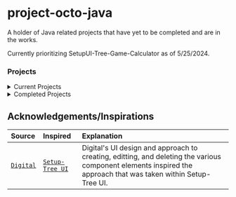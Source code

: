 # project-octo-java
A holder of Java related projects that have yet to be completed and are in the works.


Currently prioritizing SetupUI-Tree-Game-Calculator as of 5/25/2024.

### Projects

<details>

<summary>Current Projects</summary>

| Title | Description |
| :--- | :---- |
| [`Setup-Tree UI`](https://github.com/nwinn-student/project-octo-java/tree/main/SetupUI-Tree-Game-Calculator) | A UI that is planned to create multiple files that will later be read by a Tree-Game-Calculator project.  The project is meant to make Tree-Game-Calculator easier for developers to add to and adjust, without having to go into the files or learn the language used to create the files. |

</details>

<details>

<summary>Completed Projects</summary>

| Title | Description |
| :--- | :--- |
| None | Empty Text |

</details>

## Acknowledgements/Inspirations

| Source | Inspired | Explanation |
| :--- | :--- | :--- |
| [`Digital`](https://github.com/hneemann/Digital) | [`Setup-Tree UI`](https://github.com/nwinn-student/project-octo-java/tree/main/SetupUI-Tree-Game-Calculator) | Digital's UI design and approach to creating, editting, and deleting the various component elements inspired the approach that was taken within Setup-Tree UI. |